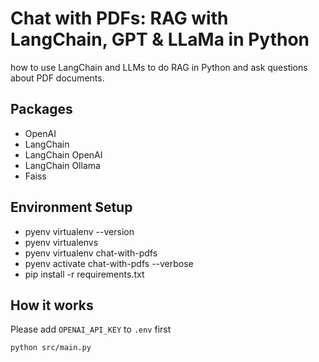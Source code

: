 # Chat with PDFs: RAG with LangChain, GPT & LLaMa in Python

how to use LangChain and LLMs to do RAG in Python and ask questions about PDF documents.

## Packages

- OpenAI
- LangChain
- LangChain OpenAI
- LangChain Ollama
- Faiss

## Environment Setup

- pyenv virtualenv --version
- pyenv virtualenvs
- pyenv virtualenv chat-with-pdfs
- pyenv activate chat-with-pdfs --verbose
- pip install -r requirements.txt

## How it works

Please add `OPENAI_API_KEY` to `.env` first

```
python src/main.py
```

